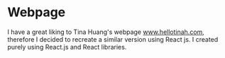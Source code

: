 # Webpage

I have a great liking to Tina Huang's webpage www.hellotinah.com, therefore I decided to recreate a similar version using React js. I created purely using React.js and React libraries.
